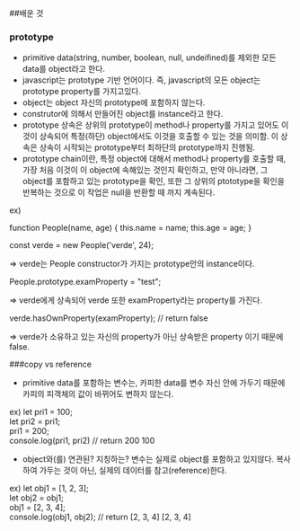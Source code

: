 ##배운 것

### prototype
* primitive data(string, number, boolean, null, undeifined)를 제외한 모든 data를 object라고 한다.
* javascript는 prototype 기반 언어이다. 즉, javascript의 모든 object는 prototype property를 가지고있다.
* object는 object 자신의 prototype에 포함하지 않는다.
* construtor에 의해서 만들어진 object를 instance라고 한다.
* prototype 상속은 상위의 prototype이 method나 property를 가지고 있어도 이것이 상속되어 특정(하단) object에서도 이것을 호출할 수 있는 것을 의미함. 이 상속은 상속이 시작되는 prototype부터 최하단의 prototype까지 진행됨.
* prototype chain이란, 특정 object에 대해서 method나 property를 호출할 때, 가장 처음 이것이 이 object에 속해있는 것인지 확인하고, 만약 아니라면, 그 object를 포함하고 있는 prototype을 확인, 또한 그 상위의 ptototype을 확인을 반복하는 것으로 이 작업은 null을 반환할 때 까지 계속된다.

ex)

function People(name, age) {
  this.name = name;
  this.age = age;
}

const verde = new People('verde', 24);

=> verde는 People constructor가 가지는 prototype안의 instance이다.

People.prototype.examProperty = "test";

=> verde에게 상속되어 verde 또한 examProperty라는 property를 가진다.

verde.hasOwnProperty(examProperty); // return false

=> verde가 소유하고 있는 자신의 property가 아닌 상속받은 property 이기 때문에 false.  

###copy vs reference  
* primitive data를 포함하는 변수는, 카피한 data를 변수 자신 안에 가두기 때문에 카피의 피객체의 값이 바뀌어도 변하지 않는다.

ex) let pri1 = 100;  
    let pri2 = pri1;  
    pri1 = 200;  
    console.log(pri1, pri2) // return 200 100

* object와(를) 연관된? 지칭하는? 변수는 실제로 object를 포함하고 있지않다. 복사하여 가두는 것이 아닌, 실제의 데이터를 참고(reference)한다.     

ex) let obj1 = [1, 2, 3];  
    let obj2 = obj1;  
    obj1 = [2, 3, 4];  
    console.log(obj1, obj2); // return [2, 3, 4] [2, 3, 4]
